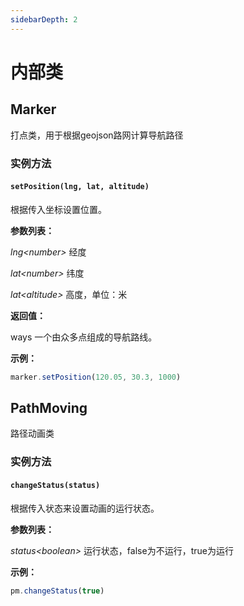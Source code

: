 ```yaml
---
sidebarDepth: 2
---
```


# 内部类

## Marker

打点类，用于根据geojson路网计算导航路径

### 实例方法
#### `setPosition(lng, lat, altitude)`

根据传入坐标设置位置。

**参数列表：**

*lng\<number>* 经度

*lat\<number>* 纬度

*lat\<altitude>* 高度，单位：米

**返回值：**

ways 一个由众多点组成的导航路线。

**示例：**
```js
marker.setPosition(120.05, 30.3, 1000)
```

## PathMoving

路径动画类

### 实例方法
#### `changeStatus(status)`

根据传入状态来设置动画的运行状态。

**参数列表：**

*status\<boolean>* 运行状态，false为不运行，true为运行

**示例：**
```js
pm.changeStatus(true)
```